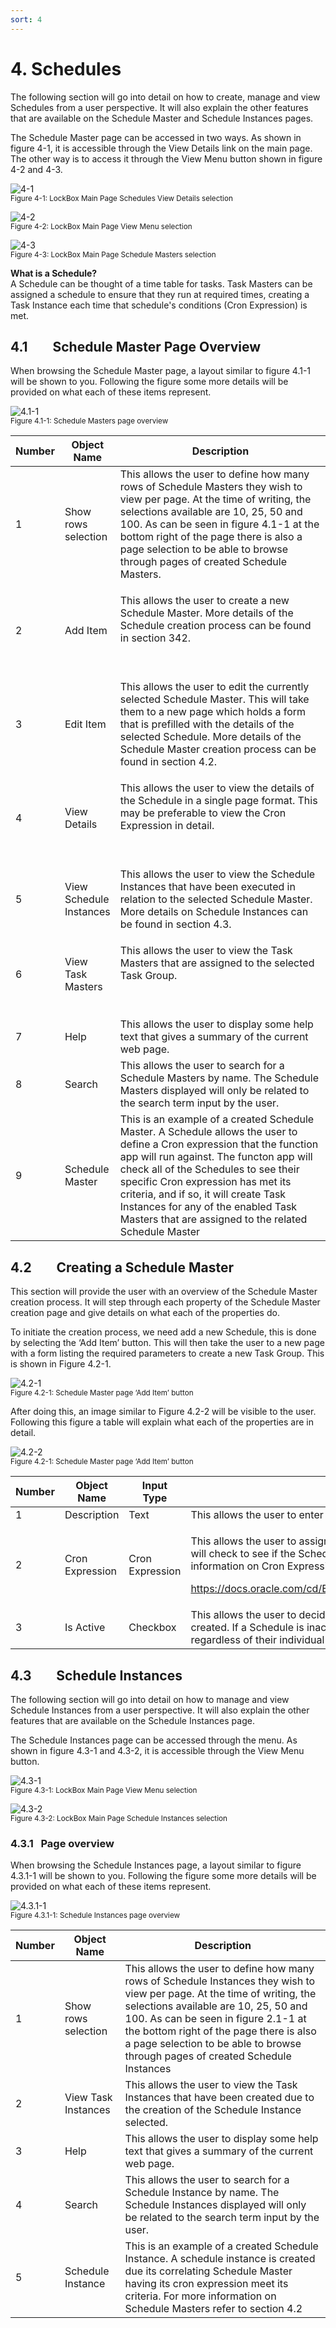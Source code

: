 ```yaml
---
sort: 4
---
```


# 4. Schedules

The following section will go into detail on how to create, manage and
view Schedules from a user perspective. It will also explain the other
features that are available on the Schedule Master and Schedule
Instances pages.

The Schedule Master page can be accessed in two ways. As shown in figure
4-1, it is accessible through the View Details link on the main page.
The other way is to access it through the View Menu button shown in
figure 4-2 and 4-3.

![4-1](../assets/img/4/Schedules/MainPage-4-1.png)<br/>
<sup>Figure 4-1: LockBox Main Page Schedules View Details selection </sup><br/>

![4-2](../assets/img/4/Schedules/MainPagewithMenu-4-2.png)<br/>
<sup>Figure 4-2: LockBox Main Page View Menu selection </sup><br/>

![4-3](../assets/img/4/Schedules/MainPagewithMenuSchedule-4-3.png)<br/>
<sup>Figure 4-3: LockBox Main Page Schedule Masters selection </sup><br/>

**What is a Schedule?**<br/>
A Schedule can be thought of a time table for tasks. Task Masters can be assigned a schedule to ensure that
they run at required times, creating a Task Instance
each time that schedule's conditions (Cron Expression) is met.

## 4.1        Schedule Master Page Overview

When browsing the Schedule Master page, a layout similar to figure 4.1-1
will be shown to you. Following the figure some more details will be
provided on what each of these items represent.

![4.1-1](../assets/img/4/Schedules/ScheduleMasterPage-4_1-1.png)<br/>
<sup>Figure 4.1-1: Schedule Masters page overview </sup><br/>

<table>
<colgroup>
<col style="width: 10%" />
<col style="width: 14%" />
<col style="width: 75%" />
</colgroup>
<thead>
<th><strong>Number</strong></th>
<th><strong>Object Name</strong></th>
<th><strong>Description</strong></th>
</thead>
<tbody>
<tr class="odd">
<td>1</td>
<td>Show rows selection</td>
<td>This allows the user to define how many rows of Schedule Masters
they wish to view per page. At the time of writing, the selections
available are 10, 25, 50 and 100. As can be seen in figure 4.1-1 at the
bottom right of the page there is also a page selection to be able to
browse through pages of created Schedule Masters.</td>
</tr>
<tr class="even">
<td>2</td>
<td>Add Item</td>
<td><p>This allows the user to create a new Schedule Master. More
details of the Schedule creation process can be found in section
342.</p>
<p> </p></td>
</tr>
<tr class="odd">
<td>3</td>
<td>Edit Item</td>
<td>This allows the user to edit the currently selected Schedule Master.
This will take them to a new page which holds a form that is prefilled
with the details of the selected Schedule. More details of the Schedule
Master creation process can be found in section 4.2.</td>
</tr>
<tr class="even">
<td>4</td>
<td>View Details</td>
<td><p>This allows the user to view the details of the Schedule in a
single page format. This may be preferable to view the Cron Expression
in detail.</p>
<p> </p></td>
</tr>
<tr class="odd">
<td>5</td>
<td>View Schedule Instances</td>
<td>This allows the user to view the Schedule Instances that have been
executed in relation to the selected Schedule Master. More details on
Schedule Instances can be found in section 4.3.</td>
</tr>
<tr class="even">
<td>6</td>
<td>View Task Masters</td>
<td><p>This allows the user to view the Task Masters that are assigned
to the selected Task Group.</p>
<p> </p></td>
</tr>
<tr class="odd">
<td>7</td>
<td>Help</td>
<td>This allows the user to display some help text that gives a summary
of the current web page.</td>
</tr>
<tr class="even">
<td>8</td>
<td>Search</td>
<td>This allows the user to search for a Schedule Masters by name. The
Schedule Masters displayed will only be related to the search term input
by the user.</td>
</tr>
<tr class="odd">
<td>9</td>
<td>Schedule Master</td>
<td>This is an example of a created Schedule Master. A Schedule allows
the user to define a Cron expression that the function app will run
against. The functon app will check all of the Schedules to see their
specific Cron expression has met its criteria, and if so, it will create
Task Instances for any of the enabled Task Masters that are assigned to
the related Schedule Master</td>
</tr>
</tbody>
</table>

## 4.2        Creating a Schedule Master

This section will provide the user with an overview of the Schedule
Master creation process. It will step through each property of the
Schedule Master creation page and give details on what each of the
properties do.

To initiate the creation process, we need add a new Schedule, this is
done by selecting the ‘Add Item’ button. This will then take the user to
a new page with a form listing the required parameters to create a new
Task Group. This is shown in Figure 4.2-1.

![4.2-1](../assets/img/4/Schedules/ScheduleMasterPage-4_2-1.png)<br/>
<sup>Figure 4.2-1: Schedule Master page ‘Add Item’ button</sup><br/>

After doing this, an image similar to Figure 4.2-2 will be visible to
the user. Following this figure a table will explain what each of the
properties are in detail.

![4.2-2](../assets/img/4/Schedules/TaskGroupCreatePage-4_2-2.png)<br/>
<sup>Figure 4.2-1: Schedule Master page ‘Add Item’ button</sup><br/>

<table>
<colgroup>
<col style="width: 8%" />
<col style="width: 10%" />
<col style="width: 10%" />
<col style="width: 70%" />
</colgroup>
<thead>
<th><strong>Number</strong></th>
<th><strong>Object Name</strong></th>
<th><strong>Input Type</strong></th>
<th><strong>Description</strong></th>
</thead>
<tbody>
<tr class="odd">
<td>1</td>
<td>Description</td>
<td>Text</td>
<td>This allows the user to enter the name of the Task Group to be
created.</td>
</tr>
<tr class="even">
<td>2</td>
<td>Cron Expression</td>
<td>Cron Expression</td>
<td><p>This allows the user to assign a Cron expression for the
Schedule. The Function app will check to see if the Schedule has had its
criteria met every two minutes. For more information on Cron
Expressions:</p>
<p><a
href="https://docs.oracle.com/cd/E12058_01/doc/doc.1014/e12030/cron_expressions.htm">https://docs.oracle.com/cd/E12058_01/doc/doc.1014/e12030/cron_expressions.htm</a></p></td>
</tr>
<tr class="odd">
<td>3</td>
<td>Is Active</td>
<td>Checkbox</td>
<td>This allows the user to decide whether the Group will be initially
active when it is created. If a Schedule is inactive, all of its
subsequent Task Masters will not be active regardless of their
individual state.</td>
</tr>
</tbody>
</table>

## 4.3        Schedule Instances

The following section will go into detail on how to manage and view
Schedule Instances from a user perspective. It will also explain the
other features that are available on the Schedule Instances page.

The Schedule Instances page can be accessed through the menu. As shown
in figure 4.3-1 and 4.3-2, it is accessible through the View Menu
button.

![4.3-1](../assets/img/4/Schedules/MainPagewithMenu-4-2.png)<br/>
<sup>Figure 4.3-1: LockBox Main Page View Menu selection</sup><br/>

![4.3-2](../assets/img/4/Schedules/MainPagewithMenuSchedule-4_3-1.png)<br/>
<sup>Figure 4.3-2: LockBox Main Page Schedule Instances selection</sup><br/>

### 4.3.1   Page overview

When browsing the Schedule Instances page, a layout similar to figure
4.3.1-1 will be shown to you. Following the figure some more details
will be provided on what each of these items represent.

![4.3.1-1](../assets/img/4/Schedules/ScheduleInstancePage-4_3_1-1.png)<br/>
<sup>Figure 4.3.1-1: Schedule Instances page overview</sup><br/>

| **Number** | **Object Name**     | **Description**                                                                                                                                                                                                                                                                                                                        |
|------------|---------------------|----------------------------------------------------------------------------------------------------------------------------------------------------------------------------------------------------------------------------------------------------------------------------------------------------------------------------------------|
| 1          | Show rows selection | This allows the user to define how many rows of Schedule Instances they wish to view per page. At the time of writing, the selections available are 10, 25, 50 and 100. As can be seen in figure 2.1-1 at the bottom right of the page there is also a page selection to be able to browse through pages of created Schedule Instances |
| 2          | View Task Instances | This allows the user to view the Task Instances that have been created due to the creation of the Schedule Instance selected.                                                                                                                                                                                                          |
| 3          | Help                | This allows the user to display some help text that gives a summary of the current web page.                                                                                                                                                                                                                                           |
| 4          | Search              | This allows the user to search for a Schedule Instance by name. The Schedule Instances displayed will only be related to the search term input by the user.                                                                                                                                                                            |
| 5          | Schedule Instance   | This is an example of a created Schedule Instance. A schedule instance is created due its correlating Schedule Master having its cron expression meet its criteria. For more information on Schedule Masters refer to section 4.2                                                                                                      |
